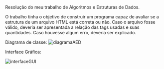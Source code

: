 Resolução do meu trabalho de Algoritmos e Estruturas de Dados.

O trabalho tinha o objetivo de construir um programa capaz de avaliar se a estrutura de um arquivo HTML está correta ou não. Caso o arquivo fosse válido, deveria ser apresentada a relação das tags usadas e suas quantidades. Caso houvesse algum erro, deveria ser explicado.

Diagrama de classe:
![diagramaAED](https://github.com/user-attachments/assets/d5bbddea-379a-4457-97ff-245ea9c0a129)

Interface Gráfica:

![interfaceGUI](https://github.com/user-attachments/assets/c67a8240-cd88-4727-8f70-9e046babfaec)
